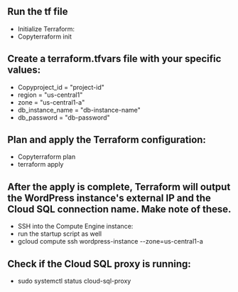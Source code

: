 ## Run the tf file
- Initialize Terraform:
- Copyterraform init

## Create a terraform.tfvars file with your specific values:
- Copyproject_id = "project-id"
- region = "us-central1"
- zone = "us-central1-a"
- db_instance_name = "db-instance-name"
- db_password = "db-password"

## Plan and apply the Terraform configuration:
- Copyterraform plan
- terraform apply

## After the apply is complete, Terraform will output the WordPress instance's external IP and the Cloud SQL connection name. Make note of these.
- SSH into the Compute Engine instance:
- run the startup script as well
- gcloud compute ssh wordpress-instance --zone=us-central1-a

## Check if the Cloud SQL proxy is running:
- sudo systemctl status cloud-sql-proxy